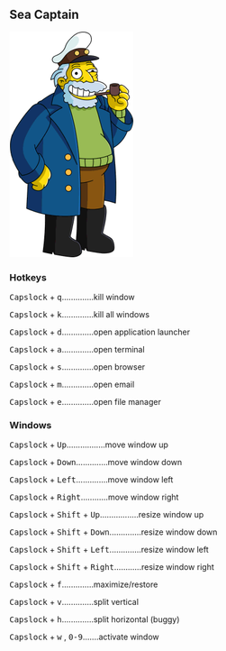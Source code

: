 ## Sea Captain

![](seacaptain.png)


### Hotkeys
<kbd>Capslock</kbd> + <kbd>q</kbd>..............kill window

<kbd>Capslock</kbd> + <kbd>k</kbd>..............kill all windows

<kbd>Capslock</kbd> + <kbd>d</kbd>..............open application launcher

<kbd>Capslock</kbd> + <kbd>a</kbd>..............open terminal

<kbd>Capslock</kbd> + <kbd>s</kbd>..............open browser

<kbd>Capslock</kbd> + <kbd>m</kbd>..............open email

<kbd>Capslock</kbd> + <kbd>e</kbd>..............open file manager


### Windows 

<kbd>Capslock</kbd> + <kbd>Up</kbd>.................move window up

<kbd>Capslock</kbd> + <kbd>Down</kbd>..............move window down

<kbd>Capslock</kbd> + <kbd>Left</kbd>..............move window left

<kbd>Capslock</kbd> + <kbd>Right</kbd>............move window right

<kbd>Capslock</kbd> + <kbd>Shift</kbd> + <kbd>Up</kbd>.................resize window up

<kbd>Capslock</kbd> + <kbd>Shift</kbd> + <kbd>Down</kbd>..............resize window down

<kbd>Capslock</kbd> + <kbd>Shift</kbd> + <kbd>Left</kbd>..............resize window left

<kbd>Capslock</kbd> + <kbd>Shift</kbd> + <kbd>Right</kbd>............resize window right

<kbd>Capslock</kbd> + <kbd>f</kbd>..............maximize/restore

<kbd>Capslock</kbd> + <kbd>v</kbd>..............split vertical

<kbd>Capslock</kbd> + <kbd>h</kbd>..............split horizontal (buggy)

<kbd>Capslock</kbd> + <kbd>w</kbd> , <kbd>0-9</kbd>.......activate window
